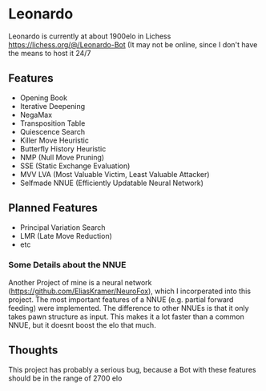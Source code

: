 # Leonardo

Leonardo is currently at about 1900elo in Lichess https://lichess.org/@/Leonardo-Bot (It may not be online, since I don't have the means to host it 24/7

## Features
* Opening Book
* Iterative Deepening
* NegaMax
* Transposition Table
* Quiescence Search
* Killer Move Heuristic
* Butterfly History Heuristic
* NMP (Null Move Pruning)
* SSE (Static Exchange Evaluation)
* MVV LVA (Most Valuable Victim, Least Valuable Attacker)
* Selfmade NNUE (Efficiently Updatable Neural Network)
## Planned Features
* Principal Variation Search
* LMR (Late Move Reduction)
* etc

### Some Details about the NNUE
Another Project of mine is a neural network (https://github.com/EliasKramer/NeuroFox), which I incorperated into this project. 
The most important features of a NNUE (e.g. partial forward feeding) were implemented. 
The difference to other NNUEs is that it only takes pawn structure as input. This makes it a lot faster than a common NNUE, but it doesnt boost the elo that much.

## Thoughts

This project has probably a serious bug, because a Bot with these features should be in the range of 2700 elo
